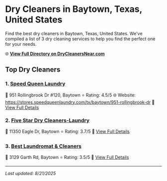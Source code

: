 # Dry Cleaners in Baytown, Texas, United States

Find the best dry cleaners in Baytown, Texas, United States. We've compiled a list of 3 dry cleaning services to help you find the perfect one for your needs.

🌐 **[View Full Directory on DryCleanersNear.com](https://drycleanersnear.com/city/US/Texas/Baytown)**

## Top Dry Cleaners

### 1. [Speed Queen Laundry](https://drycleanersnear.com/dryCleaner/68a3db30e0c395148228b551/speed-queen-laundry)
📍 951 Rollingbrook Dr #120, Baytown
⭐ Rating: 4.5/5
🌐 Website: https://stores.speedqueenlaundry.com/tx/baytown/951-rollingbrook-dr
🔗 [View Full Details](https://drycleanersnear.com/dryCleaner/68a3db30e0c395148228b551/speed-queen-laundry)

### 2. [Five Star Dry Cleaners-Laundry](https://drycleanersnear.com/dryCleaner/68a3db89e0c395148228c29a/five-star-dry-cleaners-laundry)
📍 11350 Eagle Dr, Baytown
⭐ Rating: 3.7/5
🔗 [View Full Details](https://drycleanersnear.com/dryCleaner/68a3db89e0c395148228c29a/five-star-dry-cleaners-laundry)

### 3. [Best Laundromat & Cleaners](https://drycleanersnear.com/dryCleaner/68a3db35e0c395148228b565/best-laundromat-cleaners)
📍 3129 Garth Rd, Baytown
⭐ Rating: 3.5/5
🔗 [View Full Details](https://drycleanersnear.com/dryCleaner/68a3db35e0c395148228b565/best-laundromat-cleaners)


---

*Last updated: 8/21/2025*
